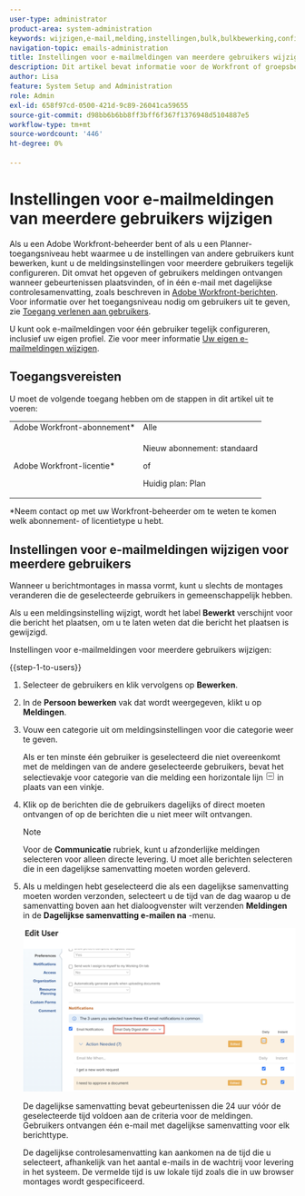 ```yaml
---
user-type: administrator
product-area: system-administration
keywords: wijzigen,e-mail,melding,instellingen,bulk,bulkbewerking,configureren,meerdere,gebruikers
navigation-topic: emails-administration
title: Instellingen voor e-mailmeldingen van meerdere gebruikers wijzigen
description: Dit artikel bevat informatie voor de Workfront of groepsbeheerders over hoe ze de e-mailmeldingen van andere gebruikers kunnen bijwerken.
author: Lisa
feature: System Setup and Administration
role: Admin
exl-id: 658f97cd-0500-421d-9c89-26041ca59655
source-git-commit: d98bb6b6bb8ff3bff6f367f1376948d5104887e5
workflow-type: tm+mt
source-wordcount: '446'
ht-degree: 0%

---
```


# Instellingen voor e-mailmeldingen van meerdere gebruikers wijzigen

<!-- Audited: 12/2023 -->

Als u een Adobe Workfront-beheerder bent of als u een Planner-toegangsniveau hebt waarmee u de instellingen van andere gebruikers kunt bewerken, kunt u de meldingsinstellingen voor meerdere gebruikers tegelijk configureren. Dit omvat het opgeven of gebruikers meldingen ontvangen wanneer gebeurtenissen plaatsvinden, of in één e-mail met dagelijkse controlesamenvatting, zoals beschreven in [Adobe Workfront-berichten](../../../workfront-basics/using-notifications/wf-notifications.md). Voor informatie over het toegangsniveau nodig om gebruikers uit te geven, zie [Toegang verlenen aan gebruikers](../../../administration-and-setup/add-users/configure-and-grant-access/grant-access-other-users.md).

U kunt ook e-mailmeldingen voor één gebruiker tegelijk configureren, inclusief uw eigen profiel. Zie voor meer informatie [Uw eigen e-mailmeldingen wijzigen](../../../workfront-basics/using-notifications/activate-or-deactivate-your-own-event-notifications.md).


## Toegangsvereisten

U moet de volgende toegang hebben om de stappen in dit artikel uit te voeren:

<table style="table-layout:auto"> 
 <col> 
 <col> 
 <tbody> 
  <tr> 
   <td role="rowheader">Adobe Workfront-abonnement*</td> 
   <td>Alle</td> 
  </tr> 
  <tr> 
   <td role="rowheader">Adobe Workfront-licentie*</td> 
   <td> <p>Nieuw abonnement: standaard </p>
 <p>of</p> 
<p>Huidig plan: Plan </p> 
</td> 
  </tr> 
 </tbody> 
</table>

&#42;Neem contact op met uw Workfront-beheerder om te weten te komen welk abonnement- of licentietype u hebt.

## Instellingen voor e-mailmeldingen wijzigen voor meerdere gebruikers

Wanneer u berichtmontages in massa vormt, kunt u slechts de montages veranderen die de geselecteerde gebruikers in gemeenschappelijk hebben.

Als u een meldingsinstelling wijzigt, wordt het label **Bewerkt** verschijnt voor die bericht het plaatsen, om u te laten weten dat die bericht het plaatsen is gewijzigd.

Instellingen voor e-mailmeldingen voor meerdere gebruikers wijzigen:

{{step-1-to-users}}

1. Selecteer de gebruikers en klik vervolgens op **Bewerken**.
1. In de **Persoon bewerken** vak dat wordt weergegeven, klikt u op **Meldingen**.

1. Vouw een categorie uit om meldingsinstellingen voor die categorie weer te geven.

   Als er ten minste één gebruiker is geselecteerd die niet overeenkomt met de meldingen van de andere geselecteerde gebruikers, bevat het selectievakje voor categorie van die melding een horizontale lijn ![](assets/straight-line-instead-of-checkmark.jpg) in plaats van een vinkje.


1. Klik op de berichten die de gebruikers dagelijks of direct moeten ontvangen of op de berichten die u niet meer wilt ontvangen.

   >[!NOTE]
   >
   >   Voor de **Communicatie** rubriek, kunt u afzonderlijke meldingen selecteren voor alleen directe levering. U moet alle berichten selecteren die in een dagelijkse samenvatting moeten worden geleverd.


1. Als u meldingen hebt geselecteerd die als een dagelijkse samenvatting moeten worden verzonden, selecteert u de tijd van de dag waarop u de samenvatting boven aan het dialoogvenster wilt verzenden **Meldingen** in de **Dagelijkse samenvatting e-mailen na** -menu.

   ![](assets/daily-digest-time.png)

   De dagelijkse samenvatting bevat gebeurtenissen die 24 uur vóór de geselecteerde tijd voldoen aan de criteria voor de meldingen. Gebruikers ontvangen één e-mail met dagelijkse samenvatting voor elk berichttype.

   De dagelijkse controlesamenvatting kan aankomen na de tijd die u selecteert, afhankelijk van het aantal e-mails in de wachtrij voor levering in het systeem. De vermelde tijd is uw lokale tijd zoals die in uw browser montages wordt gespecificeerd.

